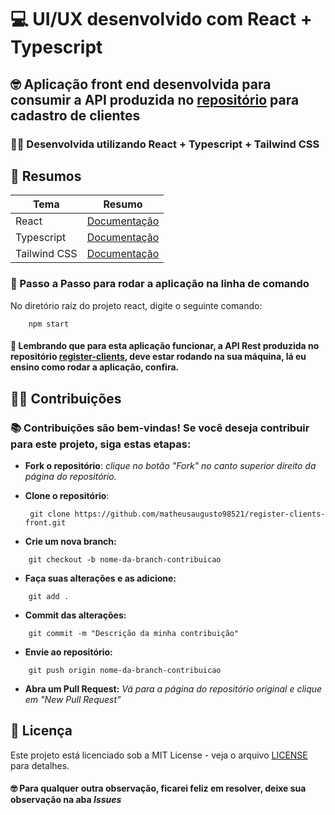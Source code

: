 
# 💻 UI/UX desenvolvido com React + Typescript

## 🤓 Aplicação front end desenvolvida para consumir a API produzida no [repositório](https://github.com/matheusaugusto98521/register-clients) para cadastro de clientes

### 👨‍💻 Desenvolvida utilizando React + Typescript + Tailwind CSS

## 📙 Resumos

| Tema | Resumo |
| ---- | ------ |
| React | [Documentação](https://react.dev/learn) |
| Typescript | [Documentação](https://www.typescriptlang.org/docs/) |
| Tailwind CSS | [Documentação](https://tailwindcss.com/docs/installation) |

### 🔎 Passo a Passo para rodar a aplicação na linha de comando

No diretório raíz do projeto react, digite o seguinte comando:

```
    npm start
```

#### 👀 Lembrando que para esta aplicação funcionar, a API Rest produzida no repositório [register-clients](https://github.com/matheusaugusto98521/register-clients), deve estar rodando na sua máquina, lá eu ensino como rodar a aplicação, confira.

## 👨‍💻 Contribuições

### 📚 Contribuições são bem-vindas! Se você deseja contribuir para este projeto, siga estas etapas:

* **Fork o repositório**: *clique no botão "Fork" no canto superior direito da página do repositório.*

* **Clone o repositório**: 
   ```
    git clone https://github.com/matheusaugusto98521/register-clients-front.git
   ```

* **Crie um nova branch:**
```
    git checkout -b nome-da-branch-contribuicao
```

* **Faça suas alterações e as adicione:**
```
    git add .
```

* **Commit das alterações:**
```
    git commit -m "Descrição da minha contribuição"
```

* **Envie ao repositório:**
```
    git push origin nome-da-branch-contribuicao
```

* **Abra um Pull Request:** *Vá para a página do repositório original e clique em "New Pull Request"*



## 📙 Licença

Este projeto está licenciado sob a MIT License - veja o arquivo [LICENSE](https://github.com/matheusaugusto98521/register-clients-front/blob/main/LICENSE) para detalhes.

#### 🤓 Para qualquer outra observação, ficarei feliz em resolver, deixe sua observação na aba ***Issues***


